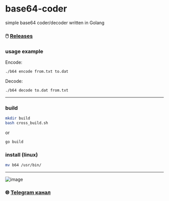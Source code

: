 # base64-coder
simple base64 coder/decoder written in Golang

### :computer_mouse: [Releases](https://github.com/Sagleft/base64-coder/releases)

### usage example

Encode:

```bash
./b64 encode from.txt to.dat
```

Decode:

```bash
./b64 decode to.dat from.txt
```

---

### build

```bash
mkdir build
bash cross_build.sh
```

or

```bash
go build
```

### install (linux)

```bash
mv b64 /usr/bin/
```

---

![image](https://github.com/Sagleft/Sagleft/raw/master/image.png)

### :globe_with_meridians: [Telegram канал](https://t.me/+VIvd8j6xvm9iMzhi)
